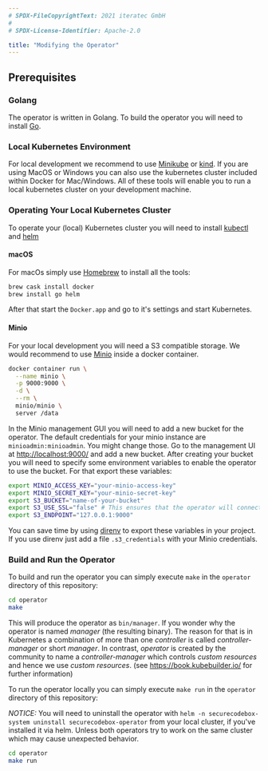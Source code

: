 ```yaml
---
# SPDX-FileCopyrightText: 2021 iteratec GmbH
#
# SPDX-License-Identifier: Apache-2.0

title: "Modifying the Operator"
---
```


## Prerequisites

### Golang

The operator is written in Golang. To build the operator you will need to install [Go](https://golang.org/).

### Local Kubernetes Environment

For local development we recommend to use [Minikube](https://kubernetes.io/docs/tasks/tools/install-minikube/) or [kind](https://github.com/kubernetes-sigs/kind). If you are using MacOS or Windows you can also use the kubernetes cluster included within Docker for Mac/Windows. All of these tools will enable you to run a local kubernetes cluster on your development machine.

### Operating Your Local Kubernetes Cluster

To operate your (local) Kubernetes cluster you will need to install [kubectl](https://kubernetes.io/docs/tasks/tools/install-kubectl/) and [helm](https://helm.sh/)

#### macOS

For macOs simply use [Homebrew](https://brew.sh/) to install all the tools:

```bash
brew cask install docker
brew install go helm
```

After that start the `Docker.app` and go to it's settings and start Kubernetes.

#### Minio

For your local development you will need a S3 compatible storage.
We would recommend to use [Minio](https://min.io/download#/) inside a docker container.

```bash
docker container run \
  --name minio \
  -p 9000:9000 \
  -d \
  --rm \
  minio/minio \
  server /data
```

In the Minio management GUI you will need to add a new bucket for the operator. The default credentials for your minio instance are `minioadmin:minioadmin`. You might change those. Go to the management UI at <http://localhost:9000/> and add a new bucket. After creating your bucket you will need to specify some environment variables to enable the operator to use the bucket. For that export these variables:

```bash
export MINIO_ACCESS_KEY="your-minio-access-key"
export MINIO_SECRET_KEY="your-minio-secret-key"
export S3_BUCKET="name-of-your-bucket"
export S3_USE_SSL="false" # This ensures that the operator will connect even without HTTPS
export S3_ENDPOINT="127.0.0.1:9000"
```

You can save time by using [direnv](https://direnv.net/) to export these variables in your project. If you use direnv just add a file `.s3_credentials` with your Minio credentials.

### Build and Run the Operator

To build and run the operator you can simply execute `make` in the `operator` directory of this repository:

```bash
cd operator
make
```

This will produce the operator as `bin/manager`. If you wonder why the operator is named _manager_ (the resulting binary). The reason for that is in Kubernetes a combination of more than one _controller_ is called _controller-manager_ or short _manager_. In contrast, _operator_ is created by the community to name a _controller-manager_ which controls _custom resources_ and hence we use _custom resources_. (see <https://book.kubebuilder.io/> for further information)

To run the operator locally you can simply execute `make run` in the `operator` directory of this repository:

_NOTICE:_ You will need to uninstall the operator with `helm -n securecodebox-system uninstall securecodebox-operator` from your local cluster, if you've installed it via helm. Unless both operators try to work on the same cluster which may cause unexpected behavior.

```bash
cd operator
make run
```

